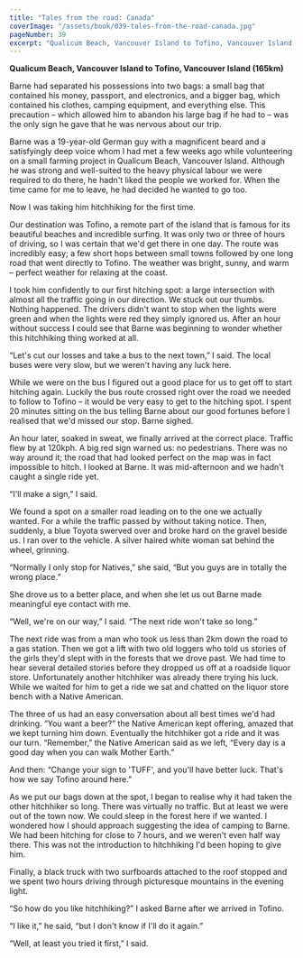 ```yaml
---
title: "Tales from the road: Canada"
coverImage: "/assets/book/039-tales-from-the-road-canada.jpg"
pageNumber: 39
excerpt: "Qualicum Beach, Vancouver Island to Tofino, Vancouver Island (165km). A silver haired white woman sat behind the wheel, grinning. “Normally I only stop for Natives,”"
---
```


**Qualicum Beach, Vancouver Island to Tofino, Vancouver Island (165km)**

Barne had separated his possessions into two bags: a small bag that contained his money, passport, and electronics, and a bigger bag, which contained his clothes, camping equipment, and everything else. This precaution – which allowed him to abandon his large bag if he had to – was the only sign he gave that he was nervous about our trip.

Barne was a 19-year-old German guy with a magnificent beard and a satisfyingly deep voice whom I had met a few weeks ago while volunteering on a small farming project in Qualicum Beach, Vancouver Island. Although he was strong and well-suited to the heavy physical labour we were required to do there, he hadn't liked the people we worked for. When the time came for me to leave, he had decided he wanted to go too.

Now I was taking him hitchhiking for the first time.

Our destination was Tofino, a remote part of the island that is famous for its beautiful beaches and incredible surfing. It was only two or three of hours of driving, so I was certain that we'd get there in one day. The route was incredibly easy; a few short hops between small towns followed by one long road that went directly to Tofino. The weather was bright, sunny, and warm – perfect weather for relaxing at the coast.

I took him confidently to our first hitching spot: a large intersection with almost all the traffic going in our direction. We stuck out our thumbs. Nothing happened. The drivers didn't want to stop when the lights were green and when the lights were red they simply ignored us. After an hour without success I could see that Barne was beginning to wonder whether this hitchhiking thing worked at all.

“Let's cut our losses and take a bus to the next town,” I said. The local buses were very slow, but we weren't having any luck here.

While we were on the bus I figured out a good place for us to get off to start hitching again. Luckily the bus route crossed right over the road we needed to follow to Tofino – it would be very easy to get to the hitching spot. I spent 20 minutes sitting on the bus telling Barne about our good fortunes before I realised that we'd missed our stop. Barne sighed.

An hour later, soaked in sweat, we finally arrived at the correct place. Traffic flew by at 120kph. A big red sign warned us: no pedestrians. There was no way around it; the road that had looked perfect on the map was in fact impossible to hitch. I looked at Barne. It was mid-afternoon and we hadn't caught a single ride yet.

“I'll make a sign,” I said.

We found a spot on a smaller road leading on to the one we actually wanted. For a while the traffic passed by without taking notice. Then, suddenly, a blue Toyota swerved over and broke hard on the gravel beside us. I ran over to the vehicle. A silver haired white woman sat behind the wheel, grinning.

“Normally I only stop for Natives,” she said, “But you guys are in totally the wrong place.”

She drove us to a better place, and when she let us out Barne made meaningful eye contact with me.

“Well, we're on our way,” I said. “The next ride won't take so long.”

The next ride was from a man who took us less than 2km down the road to a gas station. Then we got a lift with two old loggers who told us stories of the girls they'd slept with in the forests that we drove past. We had time to hear several detailed stories before they dropped us off at a roadside liquor store. Unfortunately another hitchhiker was already there trying his luck. While we waited for him to get a ride we sat and chatted on the liquor store bench with a Native American.

The three of us had an easy conversation about all best times we'd had drinking. “You want a beer?” the Native American kept offering, amazed that we kept turning him down. Eventually the hitchhiker got a ride and it was our turn. “Remember,” the Native American said as we left, “Every day is a good day when you can walk Mother Earth.”

And then: “Change your sign to 'TUFF', and you'll have better luck. That's how we say Tofino around here.”

As we put our bags down at the spot, I began to realise why it had taken the other hitchhiker so long. There was virtually no traffic. But at least we were out of the town now. We could sleep in the forest here if we wanted. I wondered how I should approach suggesting the idea of camping to Barne. We had been hitching for close to 7 hours, and we weren't even half way there. This was not the introduction to hitchhiking I'd been hoping to give him.

Finally, a black truck with two surfboards attached to the roof stopped and we spent two hours driving through picturesque mountains in the evening light.

“So how do you like hitchhiking?” I asked Barne after we arrived in Tofino.

“I like it,” he said, “but I don't know if I'll do it again.”

“Well, at least you tried it first,” I said.
